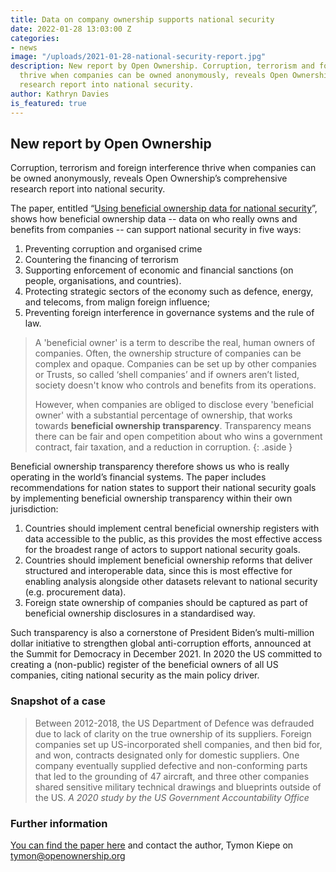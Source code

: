 ```yaml
---
title: Data on company ownership supports national security
date: 2022-01-28 13:03:00 Z
categories:
- news
image: "/uploads/2021-01-28-national-security-report.jpg"
description: New report by Open Ownership. Corruption, terrorism and foreign interference
  thrive when companies can be owned anonymously, reveals Open Ownership’s comprehensive
  research report into national security.
author: Kathryn Davies
is_featured: true
---
```


## New report by Open Ownership

Corruption, terrorism and foreign interference thrive when companies can be owned anonymously, reveals Open Ownership’s comprehensive research report into national security.

The paper, entitled “[Using beneficial ownership data for national security](/resources/using-beneficial-ownership-data-for-national-security/)”, shows how beneficial ownership data -- data on who really owns and benefits from companies -- can support national security in five ways:

1. Preventing corruption and organised crime
2. Countering the financing of terrorism
3. Supporting enforcement of economic and financial sanctions (on people, organisations, and countries).
4. Protecting strategic sectors of the economy such as defence, energy, and telecoms, from malign foreign influence;
5. Preventing foreign interference in governance systems and the rule of law.

> A 'beneficial owner' is a term to describe the real, human owners of companies. Often, the ownership structure of companies can be complex and opaque. Companies can be set up by other companies or Trusts, so called ‘shell companies’ and if owners aren’t listed, society doesn't know who controls and benefits from its operations.
> 
> However, when companies are obliged to disclose every 'beneficial owner' with a substantial percentage of ownership, that works towards **beneficial ownership transparency**. Transparency means there can be fair and open competition about who wins a government contract, fair taxation, and a reduction in corruption.
{: .aside }

Beneficial ownership transparency therefore shows us who is really operating in the world’s financial systems. The paper includes recommendations for nation states to support their national security goals by implementing beneficial ownership transparency within their own jurisdiction:

1. Countries should implement central beneficial ownership registers with data accessible to the public, as this provides the most effective access for the broadest range of actors to support national security goals.
2. Countries should implement beneficial ownership reforms that deliver structured and interoperable data, since this is most effective for enabling analysis alongside other datasets relevant to national security (e.g. procurement data).
3. Foreign state ownership of companies should be captured as part of beneficial ownership disclosures in a standardised way.

Such transparency is also a cornerstone of President Biden’s multi-million dollar initiative to strengthen global anti-corruption efforts, announced at the Summit for Democracy in December 2021. In 2020 the US committed to creating a (non-public) register of the beneficial owners of all US companies, citing national security as the main policy driver.

### Snapshot of a case

> Between 2012-2018, the US Department of Defence was defrauded due to lack of clarity on the true ownership of its suppliers. Foreign companies set up US-incorporated shell companies, and then bid for, and won, contracts designated only for domestic suppliers. One company eventually supplied defective and non-conforming parts that led to the grounding of 47 aircraft, and three other companies shared sensitive military technical drawings and blueprints outside of the US. <cite>A 2020 study by the US Government Accountability Office</cite>

### Further information

[You can find the paper here](/resources/using-beneficial-ownership-data-for-national-security/) and contact the author, Tymon Kiepe on <tymon@openownership.org>